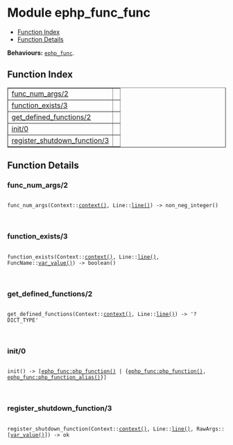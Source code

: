 

# Module ephp_func_func #
* [Function Index](#index)
* [Function Details](#functions)

__Behaviours:__ [`ephp_func`](ephp_func.md).

<a name="index"></a>

## Function Index ##


<table width="100%" border="1" cellspacing="0" cellpadding="2" summary="function index"><tr><td valign="top"><a href="#func_num_args-2">func_num_args/2</a></td><td></td></tr><tr><td valign="top"><a href="#function_exists-3">function_exists/3</a></td><td></td></tr><tr><td valign="top"><a href="#get_defined_functions-2">get_defined_functions/2</a></td><td></td></tr><tr><td valign="top"><a href="#init-0">init/0</a></td><td></td></tr><tr><td valign="top"><a href="#register_shutdown_function-3">register_shutdown_function/3</a></td><td></td></tr></table>


<a name="functions"></a>

## Function Details ##

<a name="func_num_args-2"></a>

### func_num_args/2 ###

<pre><code>
func_num_args(Context::<a href="#type-context">context()</a>, Line::<a href="#type-line">line()</a>) -&gt; non_neg_integer()
</code></pre>
<br />

<a name="function_exists-3"></a>

### function_exists/3 ###

<pre><code>
function_exists(Context::<a href="#type-context">context()</a>, Line::<a href="#type-line">line()</a>, FuncName::<a href="#type-var_value">var_value()</a>) -&gt; boolean()
</code></pre>
<br />

<a name="get_defined_functions-2"></a>

### get_defined_functions/2 ###

<pre><code>
get_defined_functions(Context::<a href="#type-context">context()</a>, Line::<a href="#type-line">line()</a>) -&gt; '?DICT_TYPE'
</code></pre>
<br />

<a name="init-0"></a>

### init/0 ###

<pre><code>
init() -&gt; [<a href="ephp_func.md#type-php_function">ephp_func:php_function()</a> | {<a href="ephp_func.md#type-php_function">ephp_func:php_function()</a>, <a href="ephp_func.md#type-php_function_alias">ephp_func:php_function_alias()</a>}]
</code></pre>
<br />

<a name="register_shutdown_function-3"></a>

### register_shutdown_function/3 ###

<pre><code>
register_shutdown_function(Context::<a href="#type-context">context()</a>, Line::<a href="#type-line">line()</a>, RawArgs::[<a href="#type-var_value">var_value()</a>]) -&gt; ok
</code></pre>
<br />

